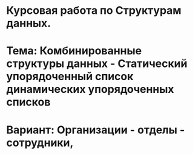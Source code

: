 # Курсовая работа по Структурам данных. 
# Тема: Комбинированные структуры данных - Статический упорядоченный список динамических упорядоченных списков
# Вариант: Организации - отделы - сотрудники, 

